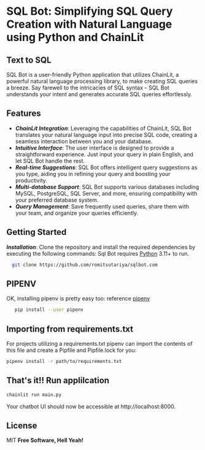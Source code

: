# SQL Bot: Simplifying SQL Query Creation with Natural Language using Python and ChainLit
## Text to SQL

SQL Bot is a user-friendly Python application that utilizes ChainLit, a powerful natural language processing library, to make creating SQL queries a breeze. Say farewell to the intricacies of SQL syntax – SQL Bot understands your intent and generates accurate SQL queries effortlessly.

## Features

- ***ChainLit Integration***: Leveraging the capabilities of ChainLit, SQL Bot translates your natural language input into precise SQL code, creating a seamless interaction between you and your database.
- ***Intuitive Interface***: The user interface is designed to provide a straightforward experience. Just input your query in plain English, and let SQL Bot handle the rest.
- ***Real-time Suggestions***: SQL Bot offers intelligent query suggestions as you type, aiding you in refining your query and boosting your productivity.
-  ***Multi-database Support***: SQL Bot supports various databases including MySQL, PostgreSQL, SQL Server, and more, ensuring compatibility with your preferred database system.
- ***Query Management***: Save frequently used queries, share them with your team, and organize your queries efficiently.

## Getting Started
***Installation***: Clone the repository and install the required dependencies by executing the following commands:
Sql Bot requires [Python](https://www.python.org/) 3.11+ to run.
  ```sh
    git clone https://github.com/romitsutariya/sqlbot.com
  ```
## PIPENV
OK, installing pipenv is pretty easy too: reference [pipenv](https://pipenv.pypa.io)
```sh
   pip install --user pipenv
```  
## Importing from requirements.txt
For projects utilizing a requirements.txt pipenv can import the contents of this file and create a Pipfile and Pipfile.lock for you:
```sh
pipenv install -r path/to/requirements.txt
```  
## That's it!! Run applilcation
```sh
chainlit run main.py
```  
Your chatbot UI should now be accessible at http://localhost:8000.
## License

MIT
**Free Software, Hell Yeah!**